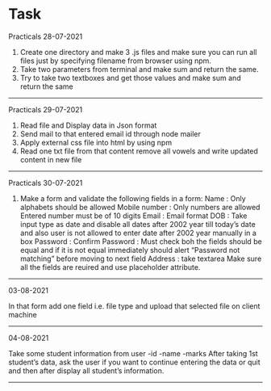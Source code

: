 # Task
Practicals 28-07-2021
1) Create one directory and make 3 .js files and make sure you can run all files just by specifying filename from browser using npm.
2) Take two parameters from terminal and make sum and return the same.
3) Try to take two textboxes and get those values and make sum and return the same

-----------------------------------------------------------------------------------------------------------------------------------------------------------------
Practicals 29-07-2021
1) Read file and Display data in Json format
2) Send mail to that entered email id through node mailer
3) Apply external css file into html by using npm
5) Read one txt file from that content remove all vowels and write updated content in new file

------------------------------------------------------------------------------------------------------------------------------------------------------------------
Practicals 30-07-2021

1)  Make a form and validate the following fields in a form:
    Name : Only alphabets should be allowed
    Mobile number : Only numbers are allowed Entered number must be of 10 digits
    Email : Email format
    DOB : Take input type as date and disable all dates after 2002 year till today’s date and also user is not allowed to enter date after 2002 year manually in a box
    Password :
    Confirm Password : Must check boh the fields should be equal and if it is not equal immediately should alert “Password not matching” before moving to next field
    Address : take textarea
    Make sure all the fields are reuired and use placeholder attribute.

-----------------------------------------------------------------------------------------------------------------------------------------------------------------
03-08-2021

In that form add one field i.e. file type and upload that selected file on client machine

-----------------------------------------------------------------------------------------------------------------------------------------------------------------
04-08-2021 

Take some student information from user -id -name -marks After taking 1st student’s data, ask the user if you want to continue entering the data or quit and then after display all student’s information.

-----------------------------------------------------------------------------------------------------------------------------------------------------------------
